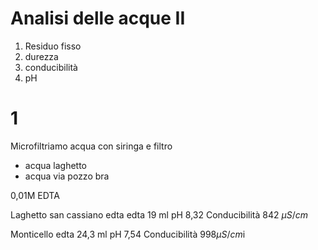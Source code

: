 # Analisi delle acque II
1. Residuo fisso
2. durezza
3. conducibilità
4. pH

# 1
Microfiltriamo acqua con siringa e filtro

* acqua laghetto 
* acqua via pozzo bra

0,01M EDTA



Laghetto san cassiano edta 
edta 19 ml
pH 8,32
Conducibilità 842 $\mu S/cm$ 

Monticello edta 24,3  ml
pH 7,54
Conducibilità 
998$\mu S /cm$i
<!--stackedit_data:
eyJoaXN0b3J5IjpbMTkyMzE3NTgzNywtMTcxNjAyNDAwLDEwMD
I4NTQyMjEsLTEyNTcxMTk0OCwtMTUxMDM3OTk2MiwxMjcxMzY1
MDMyLDE1NTI4MjE5NSwtMTcxODU5Mjc4MSwxNzI2MzA0Nzg4XX
0=
-->
